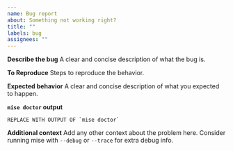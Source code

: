 ```yaml
---
name: Bug report
about: Something not working right?
title: ""
labels: bug
assignees: ""
---
```

<!-- If I convert your issue to a discussion it simply means I likely won't be assisting you with it. It does not necessarily mean that it isn't actually a bug, but that may be the case. I receive many issues every day and this is my method of triaging important items. It will be up to you and the rest of the community to propose any potential solution. -->

**Describe the bug**
A clear and concise description of what the bug is.

**To Reproduce**
Steps to reproduce the behavior.

**Expected behavior**
A clear and concise description of what you expected to happen.

**`mise doctor` output**

```text
REPLACE WITH OUTPUT OF `mise doctor`
```

**Additional context**
Add any other context about the problem here. Consider running mise with `--debug` or `--trace` for extra debug info.
